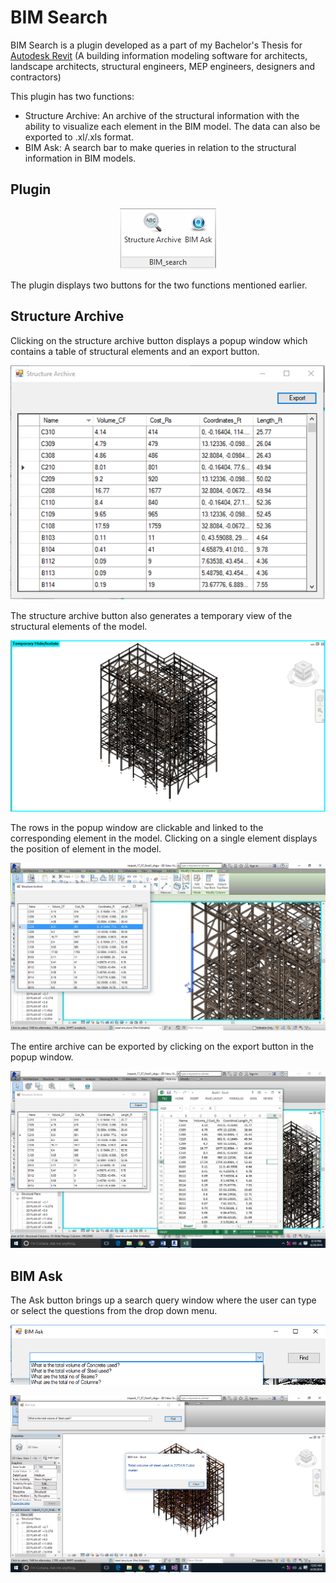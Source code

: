 # BIM Search
BIM Search is a plugin developed as a part of my Bachelor's Thesis for [Autodesk Revit](https://www.autodesk.com/products/revit/overview) (A building information modeling software for architects, landscape architects, structural engineers, MEP engineers, designers and contractors)

This plugin has two functions:
- Structure Archive: An archive of the structural information with the ability to visualize each element in the BIM model. The data can also be exported to .xl/.xls format.
- BIM Ask: A search bar to make queries in relation to the structural information in BIM models.

## Plugin
<p align="center">
  <img src="./images/BIMTab.png" alt="BIM Search Plugin">
</p>

The plugin displays two buttons for the two functions mentioned earlier.

## Structure Archive
Clicking on the structure archive button displays a popup window which contains a table of structural elements and an export button.
<p align="center">
  <img src="./images/strcarchive.png" alt="Structure Archive">
</p>

The structure archive button also generates a temporary view of the structural elements of the model.
<p align="center">
  <img src="./images/tempview.png" alt="Temporary View">
</p>

The rows in the popup window are clickable and linked to the corresponding element in the model.
Clicking on a single element displays the position of element in the model.
<p align="center">
  <img src="./images/archivevisual.png" alt="Archive Visual">
</p>

The entire archive can be exported by clicking on the export button in the popup window.
<p align="center">
  <img src="./images/export.png" alt="Export">
</p>

## BIM Ask
The Ask button brings up a search query window where the user can type or select the questions from the drop down menu.
<p align="center">
<img src="./images/BIMask.png" alt="BIM Ask">
</p>

<p align="center">
  <img src="./images/BIMask2.png" alt="BIM Ask 2">
</p>
